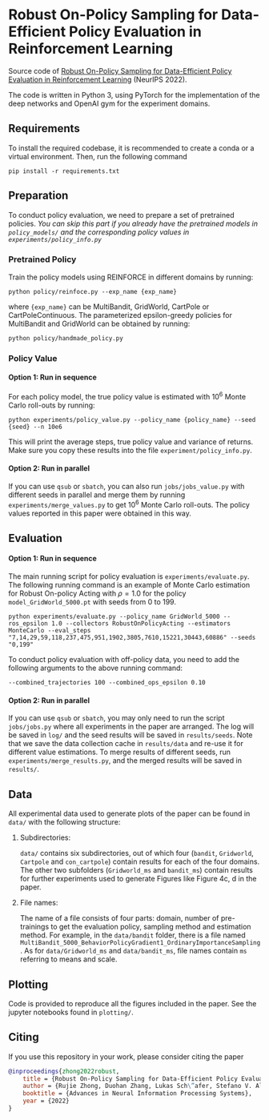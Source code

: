 # Robust On-Policy Sampling for Data-Efficient Policy Evaluation in Reinforcement Learning

Source code of [Robust On-Policy Sampling for Data-Efficient Policy Evaluation in Reinforcement Learning](https://arxiv.org/pdf/2111.14552.pdf) (NeurIPS 2022).

The code is written in Python 3, using PyTorch for the implementation of the deep networks and OpenAI gym for the experiment domains.

## Requirements

To install the required codebase, it is recommended to create a conda or a virtual environment. Then, run the following command

```
pip install -r requirements.txt
```

## Preparation

To conduct policy evaluation, we need to prepare a set of pretrained policies. _You can skip this part if you already have the pretrained models in `policy_models/` and the corresponding policy values in `experiments/policy_info.py`_

### Pretrained Policy

Train the policy models using REINFORCE in different domains by running:

```shell
python policy/reinfoce.py --exp_name {exp_name}
```

where `{exp_name}` can be MultiBandit, GridWorld, CartPole or CartPoleContinuous. The parameterized epsilon-greedy policies for MultiBandit and GridWorld can be obtained by running:

```shell
python policy/handmade_policy.py
```

### Policy Value

#### Option 1: Run in sequence

For each policy model, the true policy value is estimated with $10^6$ Monte Carlo roll-outs by running:

```shell
python experiments/policy_value.py --policy_name {policy_name} --seed {seed} --n 10e6
```

This will print the average steps, true policy value and variance of returns. Make sure you copy these results into the file ``experiment/policy_info.py``.

#### Option 2: Run in parallel

If you can use `qsub` or `sbatch`, you can also run `jobs/jobs_value.py` with different seeds in parallel and merge them by running `experiments/merge_values.py` to get $10^6$ Monte Carlo roll-outs. The policy values reported in this paper were obtained in this way.

## Evaluation

#### Option 1: Run in sequence

The main running script for policy evaluation is `experiments/evaluate.py`. The following running command is an example of Monte Carlo estimation for Robust On-policy Acting with $\rho=1.0$ for the policy `model_GridWorld_5000.pt` with seeds from 0 to 199.

```shell
python experiments/evaluate.py --policy_name GridWorld_5000 --ros_epsilon 1.0 --collectors RobustOnPolicyActing --estimators MonteCarlo --eval_steps "7,14,29,59,118,237,475,951,1902,3805,7610,15221,30443,60886" --seeds "0,199"
```

To conduct policy evaluation with off-policy data, you need to add the following arguments to the above running command:

```
--combined_trajectories 100 --combined_ops_epsilon 0.10 
```

#### Option 2: Run in parallel

If you can use `qsub` or `sbatch`, you may only need to run the script `jobs/jobs.py` where all experiments in the paper are arranged. The log will be saved in ``log/`` and the seed results will be saved in ``results/seeds``. Note that we save the data collection cache in ``results/data`` and re-use it for different value estimations. To merge results of different seeds, run `experiments/merge_results.py`, and the merged results will be saved in ``results/``.

## Data

All experimental data used to generate plots of the paper can be found in ``data/`` with the following structure:

1. Subdirectories:

     ``data/`` contains six subdirectories, out of which four (``bandit``, ``Gridworld``, ``Cartpole`` and ``con_cartpole``) contain results for each of the four domains. The other two subfolders (``Gridworld_ms`` and ``bandit_ms``) contain results for further experiments used to generate Figures like Figure 4c, d in the paper.

2. File names:

   The name of a file consists of four parts: domain, number of pre-trainings to get the     evaluation policy, sampling method and estimation method. For example, in the ``data/bandit`` folder, there is a file named ``MultiBandit_5000_BehaviorPolicyGradient1_OrdinaryImportanceSampling``. As for ``data/Gridworld_ms`` and ``data/bandit_ms``, file names contain ``ms`` referring to means and scale.


## Plotting

Code is provided to reproduce all the figures included in the paper. See the jupyter notebooks found in ``plotting/``.


## Citing

If you use this repository in your work, please consider citing the paper

```bibtex
@inproceedings{zhong2022robust,
    title = {Robust On-Policy Sampling for Data-Efficient Policy Evaluation in Reinforcement Learning},
    author = {Rujie Zhong, Duohan Zhang, Lukas Sch\”afer, Stefano V. Albrecht, Josiah P. Hanna},
    booktitle = {Advances in Neural Information Processing Systems},
    year = {2022}
}
```
